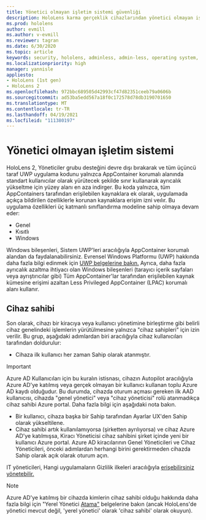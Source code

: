 ```yaml
---
title: Yönetici olmayan işletim sistemi güvenliği
description: HoloLens karma gerçeklik cihazlarından yönetici olmayan işletim sistemleri, cihaz sahipleri ve güvenlik hakkında bilgi edinebilirsiniz.
ms.prod: hololens
author: evmill
ms.author: v-evmill
ms.reviewer: tagran
ms.date: 6/30/2020
ms.topic: article
keywords: security, hololens, adminless, admin-less, operating system, admin-less operating system, admin os, admin-less os, hololens 2, hololens2 security,
ms.localizationpriority: high
manager: yannisle
appliesto:
- HoloLens (1st gen)
- HoloLens 2
ms.openlocfilehash: 972bbc689505d42993cf47d82351ceeb79a0606b
ms.sourcegitcommit: ad53ba5edd567a18f0c172578d78db3190701650
ms.translationtype: MT
ms.contentlocale: tr-TR
ms.lasthandoff: 04/19/2021
ms.locfileid: "111380197"
---
```

# <a name="admin-less-operating-system"></a>Yönetici olmayan işletim sistemi

HoloLens 2, Yöneticiler grubu desteğini devre dışı bırakarak ve tüm üçüncü taraf UWP uygulama kodunu yalnızca AppContainer korumalı alanında standart kullanıcılar olarak yürütecek şekilde sınır kullanarak ayrıcalık yükseltme için yüzey alanı en aza indirger. Bu koda yalnızca, tüm AppContainers tarafından erişilebilen kaynaklara ek olarak, uygulamada açıkça bildirilen özelliklerle korunan kaynaklara erişim izni veılır.
Bu uygulama özellikleri üç katmanlı sınıflandırma modeline sahip olmaya devam eder:
  * Genel
  * Kısıtlı
  * Windows

Windows bileşenleri, Sistem UWP'leri aracılığıyla AppContainer korumalı alandan da faydalanabilirsiniz. Evrensel Windows Platformu (UWP) hakkında daha fazla bilgi edinmek için [UWP belgelerine bakın.](https://docs.microsoft.com/windows/uwp/) Ayrıca, daha fazla ayrıcalık azaltma ihtiyacı olan Windows bileşenleri (tarayıcı içerik sayfaları veya ayrıştırıcılar gibi) Tüm AppContainer'lar tarafından erişilebilen kaynak kümesine erişimi azaltan Less Privileged AppContainer (LPAC) korumalı alanı kullanır.

## <a name="device-owner"></a>Cihaz sahibi

Son olarak, cihazı bir kiracıya veya kullanıcı yönetimine birleştirme gibi belirli cihaz genelindeki işlemlerin yürütülmesine yalnızca "cihaz sahipleri" için izin verilir. Bu grup, aşağıdaki adımlardan biri aracılığıyla cihaz kullanıcıları tarafından doldurulur:
  * Cihaza ilk kullanıcı her zaman Sahip olarak atanmıştır. 
> [!IMPORTANT]
>Azure AD Kullanıcıları için bu kuralın istisnası, cihazın Autopilot aracılığıyla Azure AD'ye katılmış veya gerçek olmayan bir kullanıcı kullanan toplu Azure AD kaydı olduğudur. Bu durumda, cihazda oturum açması gereken ilk AAD kullanıcısı, cihazda "genel yönetici" veya "cihaz yöneticisi" rolü atanmadıkça cihaz sahibi Azure portal. Daha fazla bilgi için aşağıdaki nota bakın.  

  * Bir kullanıcı, cihaza başka bir Sahip tarafından Ayarlar UX'den Sahip olarak yükseltilene.
  * Cihaz sahibi artık kullanılamıyorsa (şirketten ayrılıyorsa) ve cihaz Azure AD'ye katılmışsa, Kiracı Yöneticisi cihaz sahibini şirket içinde yeni bir kullanıcı Azure portal. Azure AD kiracılarının Genel Yöneticileri ve Cihaz Yöneticileri, önceki adımlardan herhangi birini gerektirmeden cihazda Sahip olarak açık olarak oturum açın.  

 IT yöneticileri, Hangi uygulamaların Gizlilik ilkeleri aracılığıyla [erişebilirsiniz yönetebilir.](https://docs.microsoft.com/windows/client-management/mdm/policy-csp-privacy) 

> [!NOTE]
> Azure AD'ye katılmış bir cihazda kimlerin cihaz sahibi olduğu hakkında daha fazla bilgi için "Yerel Yönetici [Atama"](https://docs.microsoft.com/azure/active-directory/devices/assign-local-admin) belgelerine bakın (ancak HoloLens'de yönetici mevcut değil, 'yerel yönetici' olarak 'cihaz sahibi' olarak okuyun).